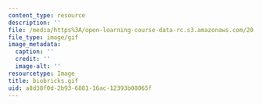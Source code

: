 ```yaml
---
content_type: resource
description: ''
file: /media/https%3A/open-learning-course-data-rc.s3.amazonaws.com/20-020-introduction-to-biological-engineering-design-spring-2009/a8d38f0d2b93688116ac12393b08065f_biobricks.gif
file_type: image/gif
image_metadata:
  caption: ''
  credit: ''
  image-alt: ''
resourcetype: Image
title: biobricks.gif
uid: a8d38f0d-2b93-6881-16ac-12393b08065f
---
```


